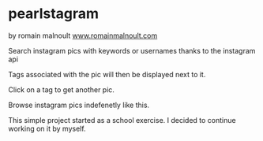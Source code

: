 pearlstagram
============
by romain malnoult
www.romainmalnoult.com

Search instagram pics with keywords or usernames thanks to the instagram api

Tags associated with the pic will then be displayed next to it.

Click on a tag to get another pic.

Browse instagram pics indefenetly like this.


This simple project started as a school exercise. I decided to continue working on it by myself.

